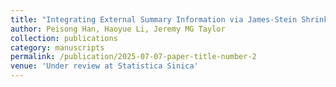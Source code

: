 ```yaml
---
title: "Integrating External Summary Information via James-Stein Shrinkage"
author: Peisong Han, Haoyue Li, Jeremy MG Taylor
collection: publications
category: manuscripts
permalink: /publication/2025-07-07-paper-title-number-2
venue: 'Under review at Statistica Sinica'
---
```


